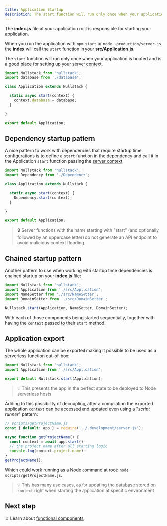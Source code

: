 ```yaml
---
title: Application Startup
description: The start function will run only once when your application is booted and is a good place for setting up your server context
---
```


The **index.js** file at your application root is responsible for starting your application.

When you run the application with `npm start` or `node .production/server.js` the **index** will call the `start` function in your **src/Application.js**.

The `start` function will run only once when your application is booted and is a good place for setting up your [server context](/context).

```jsx
import Nullstack from 'nullstack';
import database from './database';

class Application extends Nullstack {

  static async start(context) {
    context.database = database;
  }

}

export default Application;
```

## Dependency startup pattern

A nice pattern to work with dependencies that require startup time configurations is to define a `start` function in the dependency and call it in the Application `start` function passing the [server context](/context).

```jsx
import Nullstack from 'nullstack';
import Dependency from './Dependency';

class Application extends Nullstack {

  static async start(context) {
    Dependency.start(context);
  }

}

export default Application;
```

> 🔒 Server functions with the name starting with "start" (and optionally followed by an uppercase letter) do not generate an API endpoint to avoid malicious context flooding.

## Chained startup pattern

Another pattern to use when working with startup time dependencies is chained startup on your **index.js** file:

```jsx
import Nullstack from 'nullstack';
import Application from './src/Application';
import NameSetter from './src/NameSetter';
import DomainSetter from './src/DomainSetter';

Nullstack.start(Application, NameSetter, DomainSetter);
```

With each of those components being started sequentially, together with having the `context` passed to their `start` method.

## Application export

The whole application can be exported making it possible to be used as a serverless function out-of-box:

```jsx
import Nullstack from 'nullstack';
import Application from './src/Application';

export default Nullstack.start(Application);
```

> 💡 This presents the app in the perfect state to be deployed to Node serverless hosts

Adding to this possibility of decoupling, after a compilation the exported application `context` can be accessed and updated even using a "*script runner*" pattern:

```js
// scripts/getProjectName.js
const { default: app } = require('../.development/server.js');

async function getProjectName() {
  const context = await app.start();
  // the project name after all starting logic
  console.log(context.project.name);
}
getProjectName();
```

Which could work running as a Node command at root: `node scripts/getProjectName.js`.

> 💡 This has many use cases, as for updating the database stored on `context` right when starting the application at specific environment

## Next step

⚔ Learn about [functional components](/functional-components).